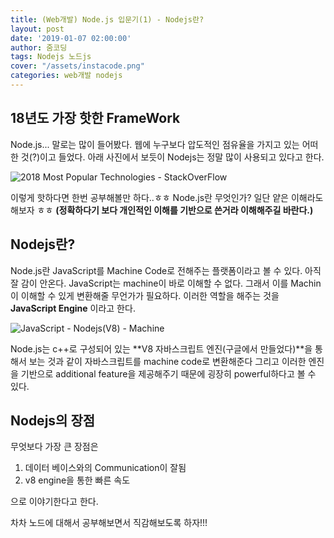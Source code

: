 ```yaml
---
title: (Web개발) Node.js 입문기(1) - Nodejs란?
layout: post
date: '2019-01-07 02:00:00'
author: 줌코딩
tags: Nodejs 노드js
cover: "/assets/instacode.png"
categories: web개발 nodejs
---
```


## 18년도 가장 핫한 FrameWork

Node.js... 말로는 많이 들어봤다. 웹에 누구보다 압도적인 점유율을 가지고 있는 어떠한 것(?)이고 들었다.
아래 사진에서 보듯이 Nodejs는 정말 많이 사용되고 있다고 한다.

![2018 Most Popular Technologies - StackOverFlow](https://raw.githubusercontent.com/zoomKoding/zoomKoding.github.io/source/assets/_posts/Node-introduction-1.png)


이렇게 핫하다면 한번 공부해볼만 하다..ㅎㅎ
Node.js란 무엇인가? 일단 얕은 이해라도 해보자 ㅎㅎ
**(정확하다기 보다 개인적인 이해를 기반으로 쓴거라 이해해주길 바란다.)**

## Nodejs란?

Node.js란 JavaScript를 Machine Code로 전해주는 플랫폼이라고 볼 수 있다.
아직 잘 감이 안온다.
JavaScript는 machine이 바로 이해할 수 없다.
그래서 이를 Machin이 이해할 수 있게 변환해줄 무언가가 필요하다.
이러한 역할을 해주는 것을 **JavaScript Engine** 이라고 한다.

![JavaScript - Nodejs(V8) - Machine](https://raw.githubusercontent.com/zoomKoding/zoomKoding.github.io/source/assets/_posts/Node-introduction-2.png)


Node.js는 c++로 구성되어 있는 **V8 자바스크립트 엔진(구글에서 만들었다)**을 통해서 보는 것과 같이 자바스크립트를 machine code로 변환해준다
그리고 이러한 엔진을 기반으로 additional feature을 제공해주기 때문에 굉장히 powerful하다고 볼 수 있다.

## Nodejs의 장점

무엇보다 가장 큰 장점은


1. 데이터 베이스와의 Communication이 잘됨
2. v8 engine을 통한 빠른 속도

으로 이야기한다고 한다.

차차 노드에 대해서 공부해보면서 직감해보도록 하자!!!

